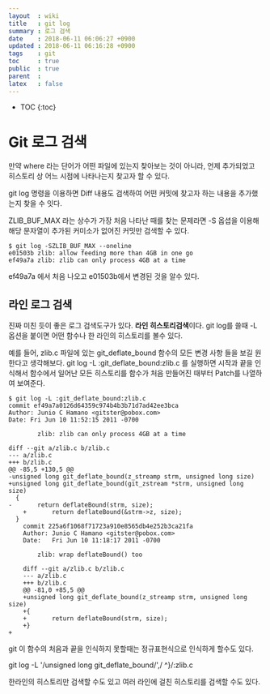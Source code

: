```yaml
---
layout  : wiki
title   : git log
summary : 로그 검색
date    : 2018-06-11 06:06:27 +0900
updated : 2018-06-11 06:16:28 +0900
tags    : git
toc     : true
public  : true
parent  : 
latex   : false
---
```

* TOC
{:toc}

# Git 로그 검색
만약 where 라는 단어가 어떤 파일에 있는지 찾아보는 것이 아니라,
언제 추가되었고 히스토리 상 어느 시점에 나타나는지 찾고자 할 수 있다.

git log 명령을 이용하면 Diff 내용도 검색하여 어떤 커밋에 찾고자 하는 내용을 추가했는지 찾을 수 잇다.

ZLIB_BUF_MAX 라는 상수가 가장 처음 나타난 때를 찾는 문제라면 -S 옵셥을 이용해
해당 문자열이 추가된 커미소가 없어진 커밋만 검색할 수 있다.
```
$ git log -SZLIB_BUF_MAX --oneline
e01503b zlib: allow feeding more than 4GB in one go 
ef49a7a zlib: zlib can only process 4GB at a time
```
ef49a7a 에서 처음 나오고 e01503b에서 변경된 것을 알수 있다.

## 라인 로그 검색
진짜 미친 듯이 좋은 로그 검색도구가 있다. **라인 히스토리검색**이다.
git log를 쓸때 -L 옵션을 붙이면 어떤 함수나 한 라인의 히스토리를 볼수 있다.

예를 들어, zlib.c 파일에 있는 git_deflate_bound 함수의 모든 변경 사항 들을 보길 원한다고 생각해보다.
git log -L :git_deflate_bound:zlib.c 를 실행하면 시작과 끝을 인식해서 함수에서 일어난 모든 히스토리를 함수가 처음 만들어진 때부터 Patch를 나열하여 보여준다.

```
$ git log -L :git_deflate_bound:zlib.c
commit ef49a7a0126d64359c974b4b3b71d7ad42ee3bca 
Author: Junio C Hamano <gitster@pobox.com> 
Date: Fri Jun 10 11:52:15 2011 -0700

        zlib: zlib can only process 4GB at a time
        
diff --git a/zlib.c b/zlib.c
--- a/zlib.c
+++ b/zlib.c
@@ -85,5 +130,5 @@
-unsigned long git_deflate_bound(z_streamp strm, unsigned long size)
+unsigned long git_deflate_bound(git_zstream *strm, unsigned long size)
  {
-       return deflateBound(strm, size);
    +       return deflateBound(&strm->z, size);
  }
    commit 225a6f1068f71723a910e8565db4e252b3ca21fa
    Author: Junio C Hamano <gitster@pobox.com>
    Date:   Fri Jun 10 11:18:17 2011 -0700
    
        zlib: wrap deflateBound() too
        
    diff --git a/zlib.c b/zlib.c
    --- a/zlib.c
    +++ b/zlib.c
    @@ -81,0 +85,5 @@
    +unsigned long git_deflate_bound(z_streamp strm, unsigned long size)
    +{
    +       return deflateBound(strm, size);
    +}
+
```
git 이 함수의 처음과 끝을 인식하지 못할때는 정규표현식으로 인식하게 할수도 있다.

git log -L '/unsigned long git_deflate_bound/',/ ^}/:zlib.c

한라인의 히스토리만 검색할 수도 있고 여러 라인에 걸친 히스토리를 검색할 수도 있다.


